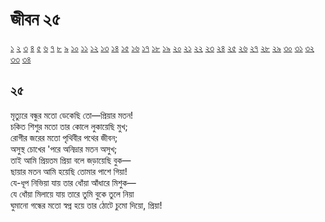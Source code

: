 # জীবন ২৫

[১](2.10.0.jeebon-1.md) [২](2.10.1.jeebon-2.md) [৩](2.10.2.jeebon-3.md) [৪](2.10.3.jeebon-4.md) [৫](2.10.4.jeebon-5.md) [৬](2.10.5.jeebon-6.md) [৭](2.10.6.jeebon-7.md) [৮](2.10.7.jeebon-8.md) [৯](2.10.8.jeebon-9.md) [১০](2.10.9.jeebon-10.md) [১১](2.10.10.jeebon-11.md) [১২](2.10.11.jeebon-12.md) [১৩](2.10.12.jeebon-13.md) [১৪](2.10.13.jeebon-14.md) [১৫](2.10.14.jeebon-15.md) [১৬](2.10.15.jeebon-16.md) [১৭](2.10.16.jeebon-17.md) [১৮](2.10.17.jeebon-18.md) [১৯](2.10.18.jeebon-19.md) [২০](2.10.19.jeebon-20.md) [২১](2.10.20.jeebon-21.md) [২২](2.10.21.jeebon-22.md) [২৩](2.10.22.jeebon-23.md) [২৪](2.10.23.jeebon-24.md) [২৫](2.10.24.jeebon-25.md) [২৬](2.10.25.jeebon-26.md) [২৭](2.10.26.jeebon-27.md) [২৮](2.10.27.jeebon-28.md) [২৯](2.10.28.jeebon-29.md) [৩০](2.10.29.jeebon-30.md) [৩১](2.10.30.jeebon-31.md) [৩২](2.10.31.jeebon-32.md) [৩৩](2.10.32.jeebon-33.md) [৩৪](2.10.33.jeebon-34.md)

## ২৫

মৃত্যুরে বন্ধুর মতো ডেকেছি তো—প্রিয়ার মতন!  
চকিত শিশুর মতো তার কোলে লুকায়েছি মুখ;  
রোগীর জরের মতো পৃথিবীর পথের জীবন;  
অসুস্থ চোখের 'পরে অনিদ্রার মতন অসুখ;  
তাই আমি প্রিয়তম প্রিয়া বলে জড়ায়েছি বুক—  
ছায়ার মতন আমি হয়েছি তোমার পাশে গিয়া!  
যে-ধূপ নিভিয়া যায় তার ধোঁয়া আঁধারে মিশুক—  
যে ধোঁয়া মিলায়ে যায় তারে তুমি বুকে তুলে নিয়া  
ঘুমানো গন্ধের মতো স্বপ্ন হয়ে তার ঠোটে চুমো দিয়ো, প্রিয়া!

